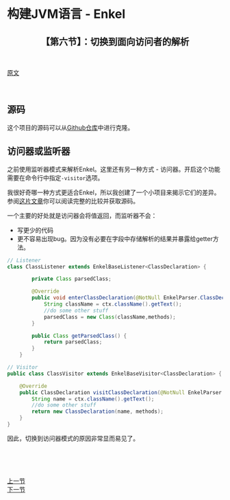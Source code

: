 # 构建JVM语言 - Enkel

<h2 align="center">【第六节】：切换到面向访问者的解析</h2>

</br>

[原文](http://jakubdziworski.github.io/enkel/2016/04/03/enkel_6_switch_to_visitor.html)

</br>

## 源码

这个项目的源码可以从[Github仓库](https://github.com/JakubDziworski/Enkel-JVM-language)中进行克隆。

## 访问器或监听器

之前使用监听器模式来解析Enkel。这里还有另一种方式 - 访问器。开启这个功能需要在命令行中指定`-visitor`选项。

我很好奇哪一种方式更适合Enkel，所以我创建了一个小项目来揭示它们的差异。参阅[这片文章](http://jakubdziworski.github.io/java/2016/04/01/antlr_visitor_vs_listener.html)你可以阅读完整的比较并获取源码。

一个主要的好处就是访问器会将值返回，而监听器不会：
- 写更少的代码
- 更不容易出现bug。因为没有必要在字段中存储解析的结果并暴露给getter方法。

```java
// Listener
class ClassListener extends EnkelBaseListener<ClassDeclaration> {

        private Class parsedClass;

        @Override
        public void enterClassDeclaration(@NotNull EnkelParser.ClassDeclarationContext ctx) {
            String className = ctx.className().getText();
            //do some other stuff
            parsedClass = new Class(className,methods);
        }

        public Class getParsedClass() {
            return parsedClass;
        }
    }
```

```java
// Visitor
public class ClassVisitor extends EnkelBaseVisitor<ClassDeclaration> {

    @Override
    public ClassDeclaration visitClassDeclaration(@NotNull EnkelParser.ClassDeclarationContext ctx) {
        String name = ctx.className().getText();
        //do some other stuff
        return new ClassDeclaration(name, methods);
    }
}
```

因此，切换到访问器模式的原因非常显而易见了。

</br></br></br>

<div align="left"><a href="./04-添加类的作用域.md">上一节</a></div>

<div align="left"><a href="./05-切换到面向访问器的解析.md">下一节</a></div>